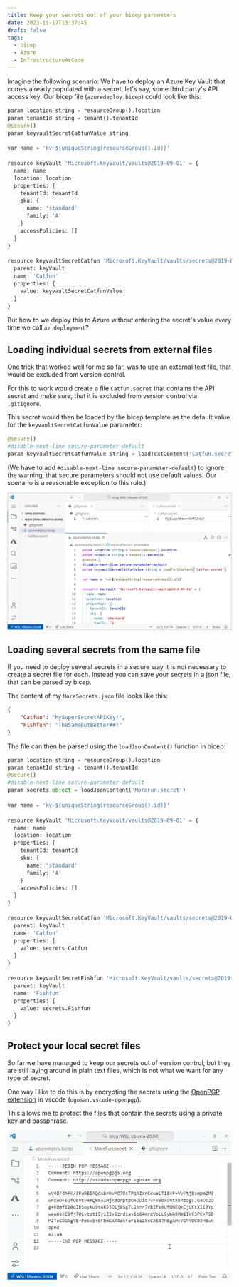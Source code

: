 ```yaml
---
title: Keep your secrets out of your bicep parameters
date: 2023-11-17T13:37:45
draft: false
tags:
  - bicep
  - Azure
  - InfrastructureAsCode
---
```

Imagine the following scenario: We have to deploy an Azure Key Vault that comes already populated with a secret, let's say, some third party's API access key. Our bicep file (`azuredeploy.bicep`) could look like this:

```python
param location string = resourceGroup().location
param tenantId string = tenant().tenantId
@secure()
param keyvaultSecretCatfunValue string

var name = 'kv-${uniqueString(resourceGroup().id)}'

resource keyVault 'Microsoft.KeyVault/vaults@2019-09-01' = {
  name: name
  location: location
  properties: {
    tenantId: tenantId
    sku: {
      name: 'standard'
      family: 'A'
    }
    accessPolicies: []
  }
}

resource keyvaultSecretCatfun 'Microsoft.KeyVault/vaults/secrets@2019-09-01' = {
  parent: keyVault
  name: 'Catfun'
  properties: {
    value: keyvaultSecretCatfunValue
  }
}
```

But how to we deploy this to Azure without entering the secret's value every time we call `az deployment`?

## Loading individual secrets from external files

One trick that worked well for me so far, was to use an external text file, that would be excluded from version control.

For this to work would create a file `Catfun.secret` that contains the API secret and make sure, that it is excluded from version control via `.gitignore`.

This secret would then be loaded by the bicep template as the default value for the  `keyvaultSecretCatfunValue` parameter: 

```python
@secure()
#disable-next-line secure-parameter-default
param keyvaultSecretCatfunValue string = loadTextContent('Catfun.secret')
```

(We have to add `#disable-next-line secure-parameter-default`) to ignore the warning, that secure parameters should not use default values. Our scenario is a reasonable exception to this rule.)

![Screenshot of vscode showing a gitignore file and the code from the code listing above](/static/vscode-secrets-file.png)

## Loading several secrets from the same file

If you need to deploy several secrets in a secure way it is not necessary to create a secret file for each. Instead you can save your secrets in a json file, that can be parsed by bicep.

The content of my `MoreSecrets.json`  file looks like this:

```json
{
    "Catfun": "MySuperSecretAPIKey!",
    "Fishfun": "TheSameButBetter##!"
}
```

The file can then be parsed using the `loadJsonContent()` function in bicep:

```python
param location string = resourceGroup().location
param tenantId string = tenant().tenantId
@secure()
#disable-next-line secure-parameter-default
param secrets object = loadJsonContent('MoreFun.secret')

var name = 'kv-${uniqueString(resourceGroup().id)}'

resource keyVault 'Microsoft.KeyVault/vaults@2019-09-01' = {
  name: name
  location: location
  properties: {
    tenantId: tenantId
    sku: {
      name: 'standard'
      family: 'A'
    }
    accessPolicies: []
  }
}

resource keyvaultSecretCatfun 'Microsoft.KeyVault/vaults/secrets@2019-09-01' = {
  parent: keyVault
  name: 'Catfun'
  properties: {
    value: secrets.Catfun
  }
}

resource keyvaultSecretFishfun 'Microsoft.KeyVault/vaults/secrets@2019-09-01' = {
  parent: keyVault
  name: 'Fishfun'
  properties: {
    value: secrets.Fishfun
  }
}
```

## Protect your local secret files

So far we have managed to keep our secrets out of version control, but they are still laying around in plain text files, which is not what we want for any type of secret.

One way I like to do this is by encrypting the secrets using the [OpenPGP extension](https://marketplace.visualstudio.com/items?itemName=ugosan.vscode-openpgp) in vscode (`ugosan.vscode-openpgp`). 

This allows me to protect the files that contain the secrets using a private key and passphrase.

![An animation showing how a encrypted file is decrypted with a passphras](/static/secrets-gpg-animation.gif)